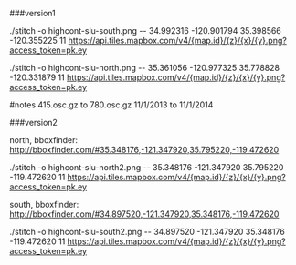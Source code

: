 ###version1

./stitch -o highcont-slu-south.png -- 34.992316 -120.901794 35.398566 -120.355225 11 https://api.tiles.mapbox.com/v4/{map.id}/{z}/{x}/{y}.png?access_token=pk.ey
 
./stitch -o highcont-slu-north.png -- 35.361056 -120.977325 35.778828 -120.331879 11 https://api.tiles.mapbox.com/v4/{map.id}/{z}/{x}/{y}.png?access_token=pk.ey
 
#notes
415.osc.gz to 780.osc.gz
11/1/2013 to 11/1/2014

###version2

north, bboxfinder: http://bboxfinder.com/#35.348176,-121.347920,35.795220,-119.472620

./stitch -o highcont-slu-north2.png -- 35.348176 -121.347920 35.795220 -119.472620 11 https://api.tiles.mapbox.com/v4/{map.id}/{z}/{x}/{y}.png?access_token=pk.ey

south, bboxfinder: http://bboxfinder.com/#34.897520,-121.347920,35.348176,-119.472620

./stitch -o highcont-slu-south2.png -- 34.897520 -121.347920 35.348176 -119.472620 11 https://api.tiles.mapbox.com/v4/{map.id}/{z}/{x}/{y}.png?access_token=pk.ey
